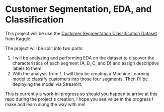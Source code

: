 # Customer Segmentation, EDA, and Classification

This project will be use the [Customer Segmentation Classification Dataset](https://www.kaggle.com/datasets/kaushiksuresh147/customer-segmentation?select=Train.csv) from Kaggle. 

The project will be split into two parts:
1. I will be analyzing and performing EDA on the dataset to discover the characteristics of each segment (A, B, C, and D) and assign descriptive labels to them. 
2. With the analysis from 1, I will then be creating a Machine Learning model to classify customers into those four segments. Then I'll be deploying the model via Streamlit. 

This is currently a work-in-progress so should you happen to arrive at this repo during the project's creation, I hope you see value in the progress I make and learn along the way with me! 